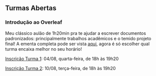 ## Turmas Abertas

### Introdução ao Overleaf

Meu clássico aulão de 1h20min pra te ajudar a escrever documentos padronizados: principalmente trabalhos acadêmicos e o temido projeto final! A ementa completa pode ser vista [aqui](https://tinyurl.com/37hsruc6), agora é só escolher qual turma encaixa melhor no seu horário!

[Inscrição Turma 1](https://tinyurl.com/cpvm68uw): 04/08, quarta-feira, de 18h às 19h20

[Inscrição Turma 2](https://tinyurl.com/rara4cs5): 10/08, terça-feira, de 18h às 19h20
